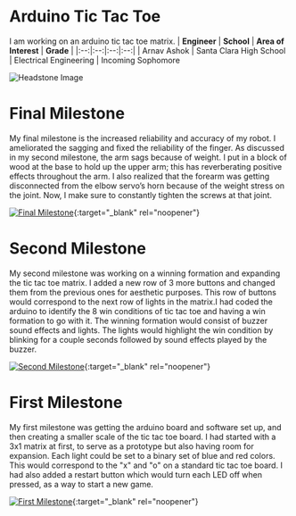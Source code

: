 ﻿# Arduino Tic Tac Toe
I am working on an arduino tic tac toe matrix.
| **Engineer** | **School** | **Area of Interest** | **Grade** |
|:--:|:--:|:--:|:--:|
| Arnav Ashok | Santa Clara High School | Electrical Engineering | Incoming Sophomore

![Headstone Image](https://bluestampengineering.com/wp-content/uploads/2016/05/improve.jpg)
  
# Final Milestone
My final milestone is the increased reliability and accuracy of my robot. I ameliorated the sagging and fixed the reliability of the finger. As discussed in my second milestone, the arm sags because of weight. I put in a block of wood at the base to hold up the upper arm; this has reverberating positive effects throughout the arm. I also realized that the forearm was getting disconnected from the elbow servo’s horn because of the weight stress on the joint. Now, I make sure to constantly tighten the screws at that joint. 

[![Final Milestone](https://res.cloudinary.com/marcomontalbano/image/upload/v1612573869/video_to_markdown/images/youtube--F7M7imOVGug-c05b58ac6eb4c4700831b2b3070cd403.jpg )](https://youtu.be/eC2Bc6pnxSI "Final Milestone"){:target="_blank" rel="noopener"}

# Second Milestone
My second milestone was working on a winning formation and expanding the tic tac toe matrix. I added a new row of 3 more buttons and changed them from the previous ones for aesthetic purposes. This row of buttons would correspond to the next row of lights in the matrix.I had coded the arduino to identify the 8 win conditions of tic tac toe and having a win formation to go with it. The winning formation would consist of buzzer sound effects and lights. The lights would highlight the win condition by blinking for a couple seconds followed by sound effects played by the buzzer.

[![Second Milestone](https://res.cloudinary.com/marcomontalbano/image/upload/v1612574014/video_to_markdown/images/youtube--y3VAmNlER5Y-c05b58ac6eb4c4700831b2b3070cd403.jpg)](https://youtu.be/9XZAaO8yEx8 "Second Milestone"){:target="_blank" rel="noopener"}
# First Milestone
  
My first milestone was getting the arduino board and software set up, and then creating a smaller scale of the tic tac toe board. I had started with a 3x1 matrix at first, to serve as a prototype but also having room for expansion. Each light could be set to a binary set of blue and red colors. This would correspond to the "x" and "o" on a standard tic tac toe board. I had also added a restart button which would turn each LED off when pressed, as a way to start a new game.

[![First Milestone](https://res.cloudinary.com/marcomontalbano/image/upload/v1612574014/video_to_markdown/images/youtube--y3VAmNlER5Y-c05b58ac6eb4c4700831b2b3070cd403.jpg)](https://youtu.be/GnQR1NU-FTE "Second Milestone"){:target="_blank" rel="noopener"}
